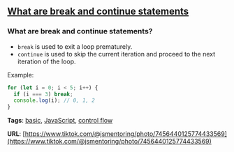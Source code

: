 ## [What are break and continue statements](#what-are-break-and-continue-statements)

### What are break and continue statements?

- `break` is used to exit a loop prematurely.
- `continue` is used to skip the current iteration and proceed to the next iteration of the loop.

Example:

```javascript
for (let i = 0; i < 5; i++) {
  if (i === 3) break;
  console.log(i); // 0, 1, 2
}
```

**Tags**: [basic](./level/basic), [JavaScript](./theme/javascript), [control flow](./theme/control_flow)

**URL**: [https://www.tiktok.com/@jsmentoring/photo/7456440125774433569](https://www.tiktok.com/@jsmentoring/photo/7456440125774433569)
